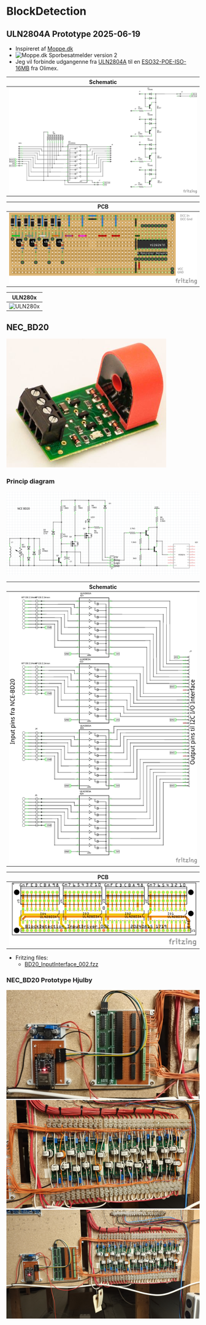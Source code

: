 # BlockDetection

## ULN2804A Prototype 2025-06-19

* Inspireret af [Moppe.dk](https://moppe.dk/besat.html)
* ![Moppe.dk](./ULN2804A/Skærmbillede%20fra%202025-06-19%2021-06-42.png)
Sporbesatmelder version 2
* Jeg vil forbinde udgangenne fra [ULN2804A](https://www.st.com/resource/en/datasheet/uln2801a.pdf) til en [ESO32-POE-ISO-16MB](https://www.olimex.com/Products/IoT/ESP32/ESP32-POE-ISO/open-source-hardware) fra Olimex.

|Schematic|
|:---:|
|![schem](./ULN2804A/Sporbesat_001_schem.png)|

|PCB|
|:---:|
|![PCB](./ULN2804A/Sporbesat_001_bb.png)|

|ULN280x|
|:---:|
|![ULN280x](./ULN2804A/Skærmbillede%20fra%202025-06-19%2021-01-36.png)|

## NEC_BD20

![schem](./NEC_BD20/Images/BD20.png)

### Princip diagram

![schem](./NEC_BD20/NEC_BD20_Diagram/NCE_BD20.png)

|Schematic|
|:---:|
|![schem](./NEC_BD20/BD20_InputInterface/BD20_InputInterface_002_schem.png)|

|PCB|
|:---:|
|![PCB](./NEC_BD20/BD20_InputInterface/BD20_InputInterface_002_pcb.png)|

* Fritzing files:
  * [BD20_InputInterface_002.fzz](./NEC_BD20/BD20_InputInterface/BD20_InputInterface_002.fzz)

### NEC_BD20 Prototype Hjulby

![PCB](./NEC_BD20/Images/20240522_190354.jpg)
![BD20](./NEC_BD20/Images/20240522_190359.jpg)
![BD20](./NEC_BD20/Images/20240522_190401.jpg)
